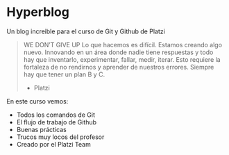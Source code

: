 # Hyperblog
Un blog increible para el curso de Git y Github de Platzi
> WE DON’T GIVE UP
Lo que hacemos es difícil. Estamos creando algo nuevo. Innovando en un área donde nadie tiene respuestas y todo hay que inventarlo, experimentar, fallar, medir, iterar. Esto requiere la fortaleza de no rendirnos y aprender de nuestros errores. Siempre hay que tener un plan B y C.
> - Platzi

En este curso vemos:

- Todos los comandos de Git
- El flujo de trabajo de Github
- Buenas prácticas
- Trucos muy locos del profesor
- Creado por el Platzi Team
